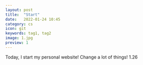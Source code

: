 ```yaml
---
layout: post
title:  "Start"
date:   2022-01-24 10:45
category: cs
icon: git
keywords: tag1, tag2
image: 1.jpg
preview: 1
---
```


Today, I start my personal website!
Change a lot of things! 1.26